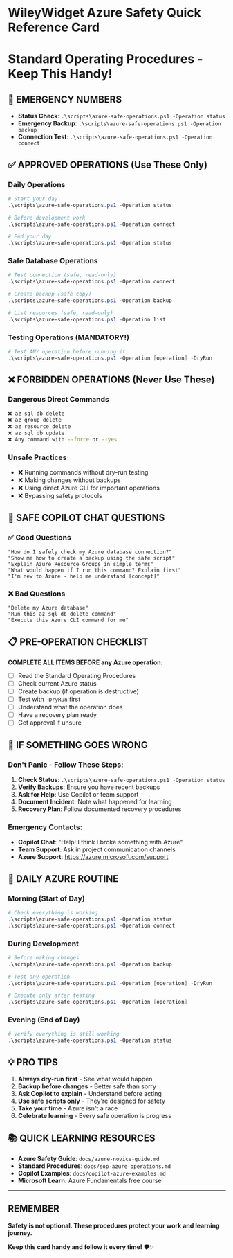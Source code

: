 # WileyWidget Azure Safety Quick Reference Card
# Standard Operating Procedures - Keep This Handy!

## 🚨 EMERGENCY NUMBERS
- **Status Check**: `.\scripts\azure-safe-operations.ps1 -Operation status`
- **Emergency Backup**: `.\scripts\azure-safe-operations.ps1 -Operation backup`
- **Connection Test**: `.\scripts\azure-safe-operations.ps1 -Operation connect`

## ✅ APPROVED OPERATIONS (Use These Only)

### Daily Operations
```powershell
# Start your day
.\scripts\azure-safe-operations.ps1 -Operation status

# Before development work
.\scripts\azure-safe-operations.ps1 -Operation connect

# End your day
.\scripts\azure-safe-operations.ps1 -Operation status
```

### Safe Database Operations
```powershell
# Test connection (safe, read-only)
.\scripts\azure-safe-operations.ps1 -Operation connect

# Create backup (safe copy)
.\scripts\azure-safe-operations.ps1 -Operation backup

# List resources (safe, read-only)
.\scripts\azure-safe-operations.ps1 -Operation list
```

### Testing Operations (MANDATORY!)
```powershell
# Test ANY operation before running it
.\scripts\azure-safe-operations.ps1 -Operation [operation] -DryRun
```

## ❌ FORBIDDEN OPERATIONS (Never Use These)

### Dangerous Direct Commands
```bash
❌ az sql db delete
❌ az group delete
❌ az resource delete
❌ az sql db update
❌ Any command with --force or --yes
```

### Unsafe Practices
- ❌ Running commands without dry-run testing
- ❌ Making changes without backups
- ❌ Using direct Azure CLI for important operations
- ❌ Bypassing safety protocols

## 🤖 SAFE COPILOT CHAT QUESTIONS

### ✅ Good Questions
```
"How do I safely check my Azure database connection?"
"Show me how to create a backup using the safe script"
"Explain Azure Resource Groups in simple terms"
"What would happen if I run this command? Explain first"
"I'm new to Azure - help me understand [concept]"
```

### ❌ Bad Questions
```
"Delete my Azure database"
"Run this az sql db delete command"
"Execute this Azure CLI command for me"
```

## 📋 PRE-OPERATION CHECKLIST

**COMPLETE ALL ITEMS BEFORE any Azure operation:**

- [ ] Read the Standard Operating Procedures
- [ ] Check current Azure status
- [ ] Create backup (if operation is destructive)
- [ ] Test with `-DryRun` first
- [ ] Understand what the operation does
- [ ] Have a recovery plan ready
- [ ] Get approval if unsure

## 🚨 IF SOMETHING GOES WRONG

### Don't Panic - Follow These Steps:
1. **Check Status**: `.\scripts\azure-safe-operations.ps1 -Operation status`
2. **Verify Backups**: Ensure you have recent backups
3. **Ask for Help**: Use Copilot or team support
4. **Document Incident**: Note what happened for learning
5. **Recovery Plan**: Follow documented recovery procedures

### Emergency Contacts:
- **Copilot Chat**: "Help! I think I broke something with Azure"
- **Team Support**: Ask in project communication channels
- **Azure Support**: https://azure.microsoft.com/support

## 🎯 DAILY AZURE ROUTINE

### Morning (Start of Day)
```powershell
# Check everything is working
.\scripts\azure-safe-operations.ps1 -Operation status
.\scripts\azure-safe-operations.ps1 -Operation connect
```

### During Development
```powershell
# Before making changes
.\scripts\azure-safe-operations.ps1 -Operation backup

# Test any operation
.\scripts\azure-safe-operations.ps1 -Operation [operation] -DryRun

# Execute only after testing
.\scripts\azure-safe-operations.ps1 -Operation [operation]
```

### Evening (End of Day)
```powershell
# Verify everything is still working
.\scripts\azure-safe-operations.ps1 -Operation status
```

## 💡 PRO TIPS

1. **Always dry-run first** - See what would happen
2. **Backup before changes** - Better safe than sorry
3. **Ask Copilot to explain** - Understand before acting
4. **Use safe scripts only** - They're designed for safety
5. **Take your time** - Azure isn't a race
6. **Celebrate learning** - Every safe operation is progress

## 📚 QUICK LEARNING RESOURCES

- **Azure Safety Guide**: `docs/azure-novice-guide.md`
- **Standard Procedures**: `docs/sop-azure-operations.md`
- **Copilot Examples**: `docs/copilot-azure-examples.md`
- **Microsoft Learn**: Azure Fundamentals free course

---

## REMEMBER
**Safety is not optional. These procedures protect your work and learning journey.**

**Keep this card handy and follow it every time!** 🛡️✨
